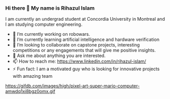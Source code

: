 ### Hi there 👋 My name is Rihazul Islam 
I am currently an undergrad student at Concordia University in Montreal and I am studying computer engineering. 

- 🔭 I’m currently working on robowars. 
- 🌱 I’m currently learning artificial intelligence and hardware verification
- 👯 I’m looking to collaborate on capstone projects, interesting competitions or any engagements that will give me positive insights.
- 💬 Ask me about anything you are interested.
- 📫 How to reach me: https://www.linkedin.com/in/rihazul-islam/
- ⚡ Fun fact: I am a motivated guy who is looking for innovative projects with amazing team
  
https://gifdb.com/images/high/pixel-art-super-mario-computer-amwdq1xi8bgz0omx.gif 




